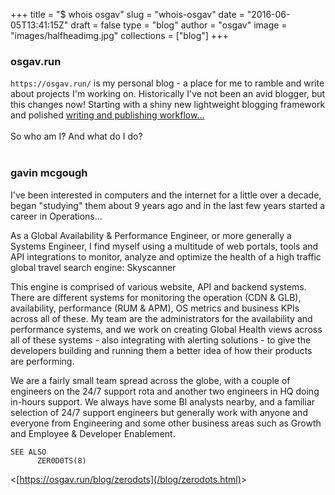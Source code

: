 
+++
title = "$ whois osgav"
slug = "whois-osgav"
date = "2016-06-05T13:41:15Z"
draft = false
type = "blog"
author = "osgav"
image = "images/halfheadimg.jpg"
collections = ["blog"]
+++

### osgav.run

`https://osgav.run/` is my personal blog - a place for me to ramble and write about projects I'm working on. Historically I've not been an avid blogger, but this changes now! Starting with a shiny new lightweight blogging framework and polished [writing and publishing workflow...](/lab/hugo-build-and-publish-workflow.html)<br />
<br />
So who am I? And what do I do?<br />
<br />
<!--more-->

### gavin mcgough 

I've been interested in computers and the internet for a little over a decade, began "studying" them about 9 years ago and in the last few years started a career in Operations...

As a Global Availability & Performance Engineer, or more generally a Systems Engineer, I find myself using a multitude of web portals, tools and API integrations to monitor, analyze and optimize the health of a high traffic global travel search engine: Skyscanner

This engine is comprised of various website, API and backend systems. There are different systems for monitoring the operation (CDN & GLB), availability, performance (RUM & APM), OS metrics and business KPIs across all of these. My team are the administrators for the availability and performance systems, and we work on creating Global Health views across all of these systems - also integrating with alerting solutions - to give the developers building and running them a better idea of how their products are performing. 


We are a fairly small team spread across the globe, with a couple of engineers on the 24/7 support rota and another two engineers in HQ doing in-hours support. We always have some BI analysts nearby, and a familiar selection of 24/7 support engineers but generally work with anyone and everyone from Engineering and some other business areas such as Growth and Employee & Developer Enablement.

```
SEE ALSO
      ZER0D0TS(8)
```

&lt;[https://osgav.run/blog/zerodots](/blog/zerodots.html)&gt;
